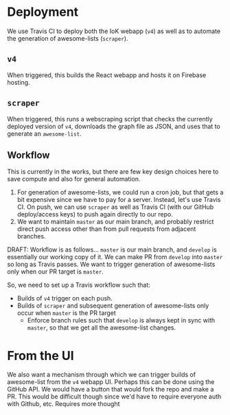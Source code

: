 # Deployment

We use Travis CI to deploy both the IoK webapp (`v4`) as well as to automate the generation of awesome-lists (`scraper`).

## `v4`

When triggered, this builds the React webapp and hosts it on Firebase hosting.

## `scraper` 

When triggered, this runs a webscraping script that checks the currently deployed version of `v4`, downloads the graph file as JSON, and uses that to generate an `awesome-list`. 

## Workflow

This is currently in the works, but there are few key design choices here to save compute and also for general automation.

1) For generation of awesome-lists, we could run a cron job, but that gets a bit expensive since we have to pay for a server. Instead, let's use Travis CI. On push, we can use `scraper` as well as Travis CI (with our GitHub deploy/access keys) to push again directly to our repo.
2) We want to maintain `master` as our main branch, and probably restrict direct push access other than from pull requests from adjacent branches.

DRAFT: Workflow is as follows... `master` is our main branch, and `develop` is essentially our working copy of it. We can make PR from `develop` into `master` so long as Travis passes. We want to trigger generation of awesome-lists only when our PR target is `master`.

So, we need to set up a Travis workflow such that:

* Builds of `v4` trigger on each push.
* Builds of `scraper` and subsequent generation of awesome-lists only occur when `master` is the PR target
  * Enforce branch rules such that `develop` is always kept in sync with `master`, so that we get all the awesome-list changes.

# From the UI

We also want a mechanism through which we can trigger builds of awesome-list from the `v4` webapp UI. Perhaps this can be done using the GitHub API. We would have a button that would fork the repo and make a PR. This would be difficult though since we'd have to require everyone auth with Github, etc. Requires more thought